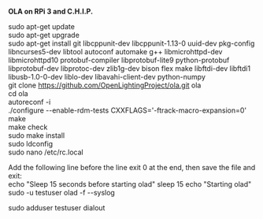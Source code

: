 **OLA on RPi 3 and C.H.I.P.**

sudo apt-get update  
sudo apt-get upgrade  
sudo apt-get install git libcppunit-dev libcppunit-1.13-0 uuid-dev pkg-config libncurses5-dev libtool autoconf automake g++ libmicrohttpd-dev \
 libmicrohttpd10 protobuf-compiler libprotobuf-lite9 python-protobuf libprotobuf-dev libprotoc-dev zlib1g-dev bison flex make libftdi-dev  libftdi1 libusb-1.0-0-dev liblo-dev libavahi-client-dev python-numpy  
 git clone https://github.com/OpenLightingProject/ola.git ola  
 cd ola  
 autoreconf -i  
 ./configure --enable-rdm-tests CXXFLAGS='-ftrack-macro-expansion=0'  
 make  
 make check  
 sudo make install  
 sudo ldconfig  
 sudo nano /etc/rc.local

Add the following line before the line exit 0 at the end, then save the file and exit:  
echo "Sleep 15 seconds before starting olad"
sleep 15
echo "Starting olad"
sudo -u testuser olad -f --syslog

sudo adduser testuser dialout
